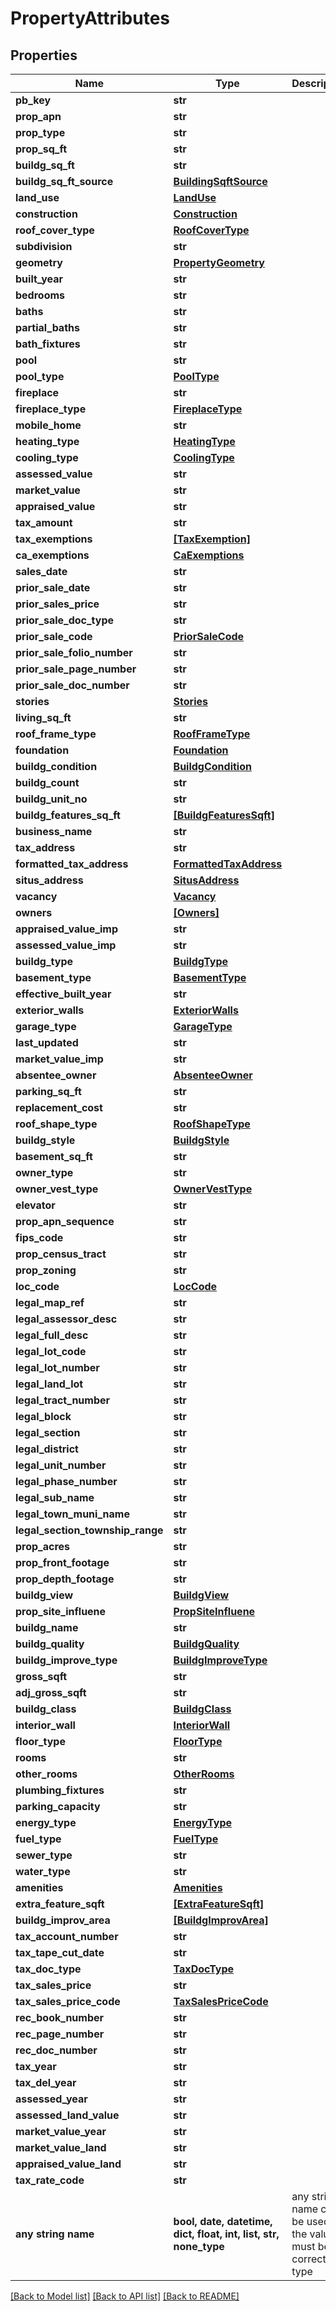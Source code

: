 # PropertyAttributes


## Properties
Name | Type | Description | Notes
------------ | ------------- | ------------- | -------------
**pb_key** | **str** |  | [optional] 
**prop_apn** | **str** |  | [optional] 
**prop_type** | **str** |  | [optional] 
**prop_sq_ft** | **str** |  | [optional] 
**buildg_sq_ft** | **str** |  | [optional] 
**buildg_sq_ft_source** | [**BuildingSqftSource**](BuildingSqftSource.md) |  | [optional] 
**land_use** | [**LandUse**](LandUse.md) |  | [optional] 
**construction** | [**Construction**](Construction.md) |  | [optional] 
**roof_cover_type** | [**RoofCoverType**](RoofCoverType.md) |  | [optional] 
**subdivision** | **str** |  | [optional] 
**geometry** | [**PropertyGeometry**](PropertyGeometry.md) |  | [optional] 
**built_year** | **str** |  | [optional] 
**bedrooms** | **str** |  | [optional] 
**baths** | **str** |  | [optional] 
**partial_baths** | **str** |  | [optional] 
**bath_fixtures** | **str** |  | [optional] 
**pool** | **str** |  | [optional] 
**pool_type** | [**PoolType**](PoolType.md) |  | [optional] 
**fireplace** | **str** |  | [optional] 
**fireplace_type** | [**FireplaceType**](FireplaceType.md) |  | [optional] 
**mobile_home** | **str** |  | [optional] 
**heating_type** | [**HeatingType**](HeatingType.md) |  | [optional] 
**cooling_type** | [**CoolingType**](CoolingType.md) |  | [optional] 
**assessed_value** | **str** |  | [optional] 
**market_value** | **str** |  | [optional] 
**appraised_value** | **str** |  | [optional] 
**tax_amount** | **str** |  | [optional] 
**tax_exemptions** | [**[TaxExemption]**](TaxExemption.md) |  | [optional] 
**ca_exemptions** | [**CaExemptions**](CaExemptions.md) |  | [optional] 
**sales_date** | **str** |  | [optional] 
**prior_sale_date** | **str** |  | [optional] 
**prior_sales_price** | **str** |  | [optional] 
**prior_sale_doc_type** | **str** |  | [optional] 
**prior_sale_code** | [**PriorSaleCode**](PriorSaleCode.md) |  | [optional] 
**prior_sale_folio_number** | **str** |  | [optional] 
**prior_sale_page_number** | **str** |  | [optional] 
**prior_sale_doc_number** | **str** |  | [optional] 
**stories** | [**Stories**](Stories.md) |  | [optional] 
**living_sq_ft** | **str** |  | [optional] 
**roof_frame_type** | [**RoofFrameType**](RoofFrameType.md) |  | [optional] 
**foundation** | [**Foundation**](Foundation.md) |  | [optional] 
**buildg_condition** | [**BuildgCondition**](BuildgCondition.md) |  | [optional] 
**buildg_count** | **str** |  | [optional] 
**buildg_unit_no** | **str** |  | [optional] 
**buildg_features_sq_ft** | [**[BuildgFeaturesSqft]**](BuildgFeaturesSqft.md) |  | [optional] 
**business_name** | **str** |  | [optional] 
**tax_address** | **str** |  | [optional] 
**formatted_tax_address** | [**FormattedTaxAddress**](FormattedTaxAddress.md) |  | [optional] 
**situs_address** | [**SitusAddress**](SitusAddress.md) |  | [optional] 
**vacancy** | [**Vacancy**](Vacancy.md) |  | [optional] 
**owners** | [**[Owners]**](Owners.md) |  | [optional] 
**appraised_value_imp** | **str** |  | [optional] 
**assessed_value_imp** | **str** |  | [optional] 
**buildg_type** | [**BuildgType**](BuildgType.md) |  | [optional] 
**basement_type** | [**BasementType**](BasementType.md) |  | [optional] 
**effective_built_year** | **str** |  | [optional] 
**exterior_walls** | [**ExteriorWalls**](ExteriorWalls.md) |  | [optional] 
**garage_type** | [**GarageType**](GarageType.md) |  | [optional] 
**last_updated** | **str** |  | [optional] 
**market_value_imp** | **str** |  | [optional] 
**absentee_owner** | [**AbsenteeOwner**](AbsenteeOwner.md) |  | [optional] 
**parking_sq_ft** | **str** |  | [optional] 
**replacement_cost** | **str** |  | [optional] 
**roof_shape_type** | [**RoofShapeType**](RoofShapeType.md) |  | [optional] 
**buildg_style** | [**BuildgStyle**](BuildgStyle.md) |  | [optional] 
**basement_sq_ft** | **str** |  | [optional] 
**owner_type** | **str** |  | [optional] 
**owner_vest_type** | [**OwnerVestType**](OwnerVestType.md) |  | [optional] 
**elevator** | **str** |  | [optional] 
**prop_apn_sequence** | **str** |  | [optional] 
**fips_code** | **str** |  | [optional] 
**prop_census_tract** | **str** |  | [optional] 
**prop_zoning** | **str** |  | [optional] 
**loc_code** | [**LocCode**](LocCode.md) |  | [optional] 
**legal_map_ref** | **str** |  | [optional] 
**legal_assessor_desc** | **str** |  | [optional] 
**legal_full_desc** | **str** |  | [optional] 
**legal_lot_code** | **str** |  | [optional] 
**legal_lot_number** | **str** |  | [optional] 
**legal_land_lot** | **str** |  | [optional] 
**legal_tract_number** | **str** |  | [optional] 
**legal_block** | **str** |  | [optional] 
**legal_section** | **str** |  | [optional] 
**legal_district** | **str** |  | [optional] 
**legal_unit_number** | **str** |  | [optional] 
**legal_phase_number** | **str** |  | [optional] 
**legal_sub_name** | **str** |  | [optional] 
**legal_town_muni_name** | **str** |  | [optional] 
**legal_section_township_range** | **str** |  | [optional] 
**prop_acres** | **str** |  | [optional] 
**prop_front_footage** | **str** |  | [optional] 
**prop_depth_footage** | **str** |  | [optional] 
**buildg_view** | [**BuildgView**](BuildgView.md) |  | [optional] 
**prop_site_influene** | [**PropSiteInfluene**](PropSiteInfluene.md) |  | [optional] 
**buildg_name** | **str** |  | [optional] 
**buildg_quality** | [**BuildgQuality**](BuildgQuality.md) |  | [optional] 
**buildg_improve_type** | [**BuildgImproveType**](BuildgImproveType.md) |  | [optional] 
**gross_sqft** | **str** |  | [optional] 
**adj_gross_sqft** | **str** |  | [optional] 
**buildg_class** | [**BuildgClass**](BuildgClass.md) |  | [optional] 
**interior_wall** | [**InteriorWall**](InteriorWall.md) |  | [optional] 
**floor_type** | [**FloorType**](FloorType.md) |  | [optional] 
**rooms** | **str** |  | [optional] 
**other_rooms** | [**OtherRooms**](OtherRooms.md) |  | [optional] 
**plumbing_fixtures** | **str** |  | [optional] 
**parking_capacity** | **str** |  | [optional] 
**energy_type** | [**EnergyType**](EnergyType.md) |  | [optional] 
**fuel_type** | [**FuelType**](FuelType.md) |  | [optional] 
**sewer_type** | **str** |  | [optional] 
**water_type** | **str** |  | [optional] 
**amenities** | [**Amenities**](Amenities.md) |  | [optional] 
**extra_feature_sqft** | [**[ExtraFeatureSqft]**](ExtraFeatureSqft.md) |  | [optional] 
**buildg_improv_area** | [**[BuildgImprovArea]**](BuildgImprovArea.md) |  | [optional] 
**tax_account_number** | **str** |  | [optional] 
**tax_tape_cut_date** | **str** |  | [optional] 
**tax_doc_type** | [**TaxDocType**](TaxDocType.md) |  | [optional] 
**tax_sales_price** | **str** |  | [optional] 
**tax_sales_price_code** | [**TaxSalesPriceCode**](TaxSalesPriceCode.md) |  | [optional] 
**rec_book_number** | **str** |  | [optional] 
**rec_page_number** | **str** |  | [optional] 
**rec_doc_number** | **str** |  | [optional] 
**tax_year** | **str** |  | [optional] 
**tax_del_year** | **str** |  | [optional] 
**assessed_year** | **str** |  | [optional] 
**assessed_land_value** | **str** |  | [optional] 
**market_value_year** | **str** |  | [optional] 
**market_value_land** | **str** |  | [optional] 
**appraised_value_land** | **str** |  | [optional] 
**tax_rate_code** | **str** |  | [optional] 
**any string name** | **bool, date, datetime, dict, float, int, list, str, none_type** | any string name can be used but the value must be the correct type | [optional]

[[Back to Model list]](../README.md#documentation-for-models) [[Back to API list]](../README.md#documentation-for-api-endpoints) [[Back to README]](../README.md)


